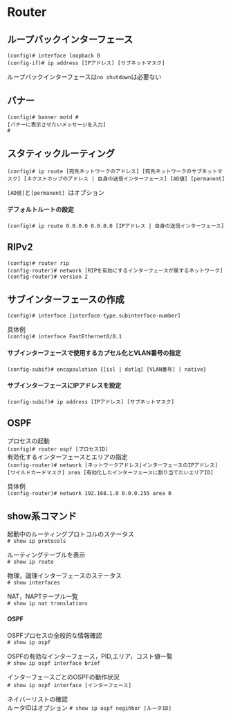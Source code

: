# Router

## ループバックインターフェース
`(config)# interface loopback 0`  
`(config-if)# ip address [IPアドレス] [サブネットマスク]`

ループバックインターフェースは`no shutdown`は必要ない

## バナー
`(config)# banner motd #`  
`[バナーに表示させたいメッセージを入力]`  
`# `

## スタティックルーティング
`(config)# ip route [宛先ネットワークのアドレス] [宛先ネットワークのサブネットマスク] [ネクストホップのアドレス | 自身の送信インターフェース] [AD値] [permanent]`

`[AD値]`と`[permanent] `はオプション

#### デフォルトルートの設定
`(config)# ip route 0.0.0.0 0.0.0.0 [IPアドレス | 自身の送信インターフェース]`

## RIPv2
`(config)# router rip`  
`(config-router)# network [RIPを有効にするインターフェースが属するネットワーク]`  
`(config-router)# version 2`

## サブインターフェースの作成
`(config)# interface [interface-type.subinterface-number]`

具体例  
`(config)# interface FastEthernet0/0.1`

#### サブインターフェースで使用するカプセル化とVLAN番号の指定
`(config-subif)# encapsulation {[isl | dot1q] [VLAN番号] | native}`

#### サブインターフェースにIPアドレスを設定
`(config-subif)# ip address [IPアドレス] [サブネットマスク]`

## OSPF
プロセスの起動  
`(config)# router ospf [プロセスID]`  
有効化するインターフェースとエリアの指定  
`(config-router)# network [ネットワークアドレス|インターフェースのIPアドレス] [ワイルドカードマスク] area [有効化したインターフェースに割り当てたいエリアID]`

具体例  
`(config-router)# network 192.168.1.0 0.0.0.255 area 0`

## show系コマンド
起動中のルーティングプロトコルのステータス  
`# show ip protocols`

ルーティングテーブルを表示  
`# show ip route`

物理，論理インターフェースのステータス  
`# show interfaces`

NAT，NAPTテーブル一覧  
`# show ip nat translations`

#### OSPF
OSPFプロセスの全般的な情報確認  
`# show ip ospf`

OSPFの有効なインターフェース，PID,エリア，コスト値一覧  
`# show ip ospf interface brief`

インターフェースごとのOSPFの動作状況  
`# show ip ospf interface [インターフェース]`

ネイバーリストの確認  
ルータIDはオプション
`# show ip ospf negihbor [ルータID]`
